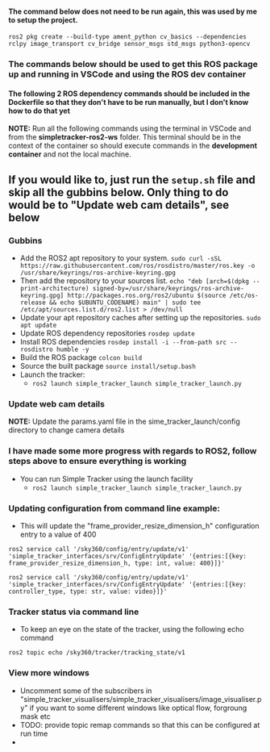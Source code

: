 #### The command below does not need to be run again, this was used by me to setup the project.
`ros2 pkg create --build-type ament_python cv_basics --dependencies rclpy image_transport cv_bridge sensor_msgs std_msgs python3-opencv`

### The commands below should be used to get this ROS package up and running in VSCode and using the ROS dev container

#### The following 2 ROS dependency commands should be included in the Dockerfile so that they don't have to be run manually, but I don't know how to do that yet

**NOTE:** Run all the following commands using the terminal in VSCode and from the **simpletracker-ros2-ws** folder. This terminal should be in the context of the container so should execute commands in the **development container** and not the local machine.

## If you would like to, just run the `setup.sh` file and skip all the gubbins below. Only thing to do would be to "Update web cam details", see below

### Gubbins
* Add the ROS2 apt repository to your system. `sudo curl -sSL https://raw.githubusercontent.com/ros/rosdistro/master/ros.key -o /usr/share/keyrings/ros-archive-keyring.gpg`
* Then add the repository to your sources list. `echo "deb [arch=$(dpkg --print-architecture) signed-by=/usr/share/keyrings/ros-archive-keyring.gpg] http://packages.ros.org/ros2/ubuntu $(source /etc/os-release && echo $UBUNTU_CODENAME) main" | sudo tee /etc/apt/sources.list.d/ros2.list > /dev/null`
* Update your apt repository caches after setting up the repositories. `sudo apt update`
* Update ROS dependency repositories `rosdep update`
* Install ROS dependencies `rosdep install -i --from-path src --rosdistro humble -y`
* Build the ROS package `colcon build`
* Source the built package `source install/setup.bash`
* Launch the tracker:
  * `ros2 launch simple_tracker_launch simple_tracker_launch.py` 

### Update web cam details

**NOTE:** Update the params.yaml file in the sime_tracker_launch/config directory to change camera details

### I have made some more progress with regards to ROS2, follow steps above to ensure everything is working

* You can run Simple Tracker using the launch facility
  * `ros2 launch simple_tracker_launch simple_tracker_launch.py` 

### Updating configuration from command line example:

* This will update the "frame_provider_resize_dimension_h" configuration entry to a value of 400

`ros2 service call '/sky360/config/entry/update/v1' 'simple_tracker_interfaces/srv/ConfigEntryUpdate' '{entries:[{key: frame_provider_resize_dimension_h, type: int, value: 400}]}'`

`ros2 service call '/sky360/config/entry/update/v1' 'simple_tracker_interfaces/srv/ConfigEntryUpdate' '{entries:[{key: controller_type, type: str, value: video}]}'`

### Tracker status via command line

* To keep an eye on the state of the tracker, using the following echo command

`ros2 topic echo /sky360/tracker/tracking_state/v1`

### View more windows

* Uncomment some of the subscribers in "simple_tracker_visualisers/simple_tracker_visualisers/image_visualiser.py" if you want to some different windows like optical flow, forgroung mask etc
* TODO: provide topic remap commands so that this can be configured at run time
* 